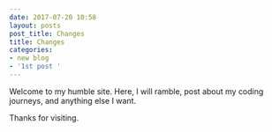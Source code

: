 ```yaml
---
date: 2017-07-20 10:58
layout: posts
post_title: Changes
title: Changes
categories:
- new blog
- '1st post '
---
```



Welcome to my humble site. Here, I will ramble, post about my coding journeys, and anything else I want.

Thanks for visiting.